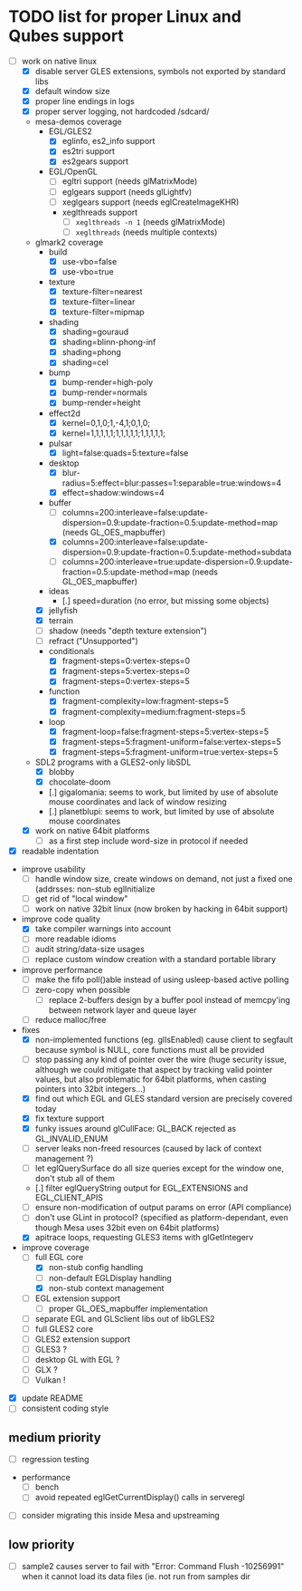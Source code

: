 # TODO list for proper Linux and Qubes support

- [ ] work on native linux
  - [x] disable server GLES extensions, symbols not exported by standard libs
  - [x] default window size
  - [x] proper line endings in logs
  - [x] proper server logging, not hardcoded /sdcard/
  - mesa-demos coverage
    - EGL/GLES2
      - [x] eglinfo, es2_info support
      - [x] es2tri support
      - [x] es2gears support
    - EGL/OpenGL
      - [ ] egltri support (needs glMatrixMode)
      - [ ] eglgears support (needs glLightfv)
      - [ ] xeglgears support (needs eglCreateImageKHR)
      - xeglthreads support
        - [ ] `xeglthreads -n 1` (needs glMatrixMode)
        - [ ] `xeglthreads` (needs multiple contexts)
  - glmark2 coverage
    - build
      - [x] use-vbo=false
      - [x] use-vbo=true
    - texture
      - [x] texture-filter=nearest
      - [x] texture-filter=linear
      - [x] texture-filter=mipmap
    - shading
      - [x] shading=gouraud
      - [x] shading=blinn-phong-inf
      - [x] shading=phong
      - [x] shading=cel
    - bump
      - [x] bump-render=high-poly
      - [x] bump-render=normals
      - [x] bump-render=height
    - effect2d
      - [x] kernel=0,1,0;1,-4,1;0,1,0;
      - [x] kernel=1,1,1,1,1;1,1,1,1,1;1,1,1,1,1;
    - pulsar
      - [x] light=false:quads=5:texture=false
    - desktop
      - [x] blur-radius=5:effect=blur:passes=1:separable=true:windows=4
      - [x] effect=shadow:windows=4
    - buffer
      - [ ] columns=200:interleave=false:update-dispersion=0.9:update-fraction=0.5:update-method=map (needs GL_OES_mapbuffer)
      - [x] columns=200:interleave=false:update-dispersion=0.9:update-fraction=0.5:update-method=subdata
      - [ ] columns=200:interleave=true:update-dispersion=0.9:update-fraction=0.5:update-method=map (needs GL_OES_mapbuffer)
    - ideas
      - [.] speed=duration (no error, but missing some objects)
    - [x] jellyfish
    - [x] terrain
    - [ ] shadow (needs "depth texture extension")
    - [ ] refract ("Unsupported")
    - conditionals
      - [x] fragment-steps=0:vertex-steps=0
      - [x] fragment-steps=5:vertex-steps=0
      - [x] fragment-steps=0:vertex-steps=5
    - function
      - [x] fragment-complexity=low:fragment-steps=5
      - [x] fragment-complexity=medium:fragment-steps=5
    - loop
      - [x] fragment-loop=false:fragment-steps=5:vertex-steps=5
      - [x] fragment-steps=5:fragment-uniform=false:vertex-steps=5
      - [x] fragment-steps=5:fragment-uniform=true:vertex-steps=5
  - SDL2 programs with a GLES2-only libSDL
    - [x] blobby
    - [x] chocolate-doom
    - [.] gigalomania: seems to work, but limited by use of absolute mouse coordinates
          and lack of window resizing
    - [.] planetblupi: seems to work, but limited by use of absolute mouse coordinates
  - [x] work on native 64bit platforms
    - [ ] as a first step include word-size in protocol if needed
- [x] readable indentation
- improve usability
  - [ ] handle window size, create windows on demand, not just a fixed one
        (addrsses: non-stub eglInitialize
  - [ ] get rid of "local window"
  - [ ] work on native 32bit linux (now broken by hacking in 64bit support)
- improve code quality
  - [x] take compiler warnings into account
  - [ ] more readable idioms
  - [ ] audit string/data-size usages
  - [ ] replace custom window creation with a standard portable library
- improve performance
  - [ ] make the fifo poll()able instead of using usleep-based active polling
  - [ ] zero-copy when possible
    - [ ] replace 2-buffers design by a buffer pool instead of memcpy'ing between
          network layer and queue layer
  - [ ] reduce malloc/free
- fixes
  - [x] non-implemented functions (eg. glIsEnabled) cause client to segfault because
        symbol is NULL, core functions must all be provided
  - [ ] stop passing any kind of pointer over the wire (huge security issue, although
        we could mitigate that aspect by tracking valid pointer values, but also
        problematic for 64bit platforms, when casting pointers into 32bit integers...)
  - [x] find out which EGL and GLES standard version are precisely covered today
  - [x] fix texture support
  - [x] funky issues around glCullFace: GL_BACK rejected as GL_INVALID_ENUM
  - [ ] server leaks non-freed resources (caused by lack of context management ?)
  - [ ] let eglQuerySurface do all size queries except for the window one, don't stub
        all of them
  - [.] filter eglQueryString output for EGL_EXTENSIONS and EGL_CLIENT_APIS
  - [ ] ensure non-modification of output params on error (API compliance)
  - [ ] don't use GLint in protocol? (specified as platform-dependant, even though
        Mesa uses 32bit even on 64bit platforms)
  - [x] apitrace loops, requesting GLES3 items with glGetIntegerv
- improve coverage
  - [ ] full EGL core
    - [x] non-stub config handling
    - [ ] non-default EGLDisplay handling
    - [x] non-stub context management
  - [ ] EGL extension support
    - [ ] proper GL_OES_mapbuffer implementation
  - [ ] separate EGL and GLSclient libs out of libGLES2
  - [ ] full GLES2 core
  - [ ] GLES2 extension support
  - [ ] GLES3 ?
  - [ ] desktop GL with EGL ?
  - [ ] GLX ?
  - [ ] Vulkan !
- [x] update README
- [ ] consistent coding style

## medium priority

- [ ] regression testing
- performance
  - [ ] bench
  - [ ] avoid repeated eglGetCurrentDisplay() calls in serveregl
- [ ] consider migrating this inside Mesa and upstreaming

## low priority

- [ ] sample2 causes server to fail with "Error: Command Flush -10256991" when
      it cannot load its data files (ie. not run from samples dir
